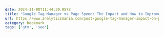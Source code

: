 ```yaml
---
date: 2024-11-08T11:44:30.057Z
title: 'Google Tag Manager vs Page Speed: The Impact and How to Improve'
url: https://www.analyticsmania.com/post/google-tag-manager-impact-on-page-speed-and-how-to-improve/
category: bookmark
tags: ['gtm', 'seo']
---
```

